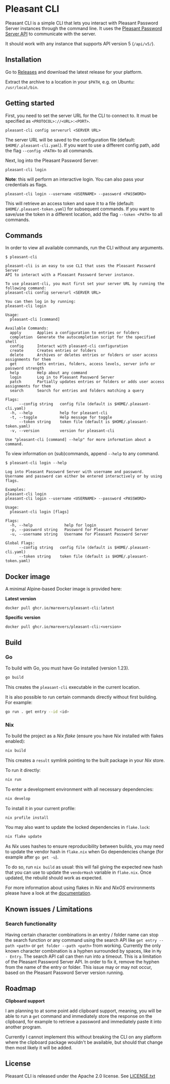 # Pleasant CLI

Pleasant CLI is a simple CLI that lets you interact with Pleasant Password Server instances through the command line. It uses the [Pleasant Password Server API](https://pleasantpasswords.com/info/pleasant-password-server/m-programmatic-access/restful-api) to communicate with the server.

It should work with any instance that supports API version 5 (`/api/v5/`).

## Installation

Go to [Releases](https://github.com/marevers/pleasant-cli/releases) and download the latest release for your platform.

Extract the archive to a location in your `$PATH`, e.g. on Ubuntu: `/usr/local/bin`.

## Getting started

First, you need to set the server URL for the CLI to connect to.
It must be specified as `<PROTOCOL>://<URL>:<PORT>`.

```
pleasant-cli config serverurl <SERVER URL>
```

The server URL will be saved to the configuration file (default: `$HOME/.pleasant-cli.yaml`).
If you want to use a different config path, add the flag `--config <PATH>` to all commands.

Next, log into the Pleasant Password Server:

```
pleasant-cli login
```

**Note**: this will perform an interactive login. You can also pass your credentials as flags.

```
pleasant-cli login --username <USERNAME> --password <PASSWORD>
```

This will retrieve an access token and save it to a file (default: `$HOME/.pleasant-token.yaml`) for subsequent commands.
If you want to save/use the token in a different location, add the flag `--token <PATH>` to all commands.

## Commands

In order to view all available commands, run the CLI without any arguments.

```
$ pleasant-cli

pleasant-cli is an easy to use CLI that uses the Pleasant Password Server
API to interact with a Pleasant Password Server instance.

To use pleasant-cli, you must first set your server URL by running the following command:
pleasant-cli config serverurl <SERVER URL>

You can then log in by running:
pleasant-cli login

Usage:
  pleasant-cli [command]

Available Commands:
  apply       Applies a configuration to entries or folders
  completion  Generate the autocompletion script for the specified shell
  config      Interact with pleasant-cli configuration
  create      Creates entries or folders
  delete      Archives or deletes entries or folders or user access assignments for them
  get         Gets entries, folders, access levels, server info or password strength
  help        Help about any command
  login       Log in to Pleasant Password Server
  patch       Partially updates entries or folders or adds user access assignments for them
  search      Search for entries and folders matching a query

Flags:
      --config string   config file (default is $HOME/.pleasant-cli.yaml)
  -h, --help            help for pleasant-cli
  -t, --toggle          Help message for toggle
      --token string    token file (default is $HOME/.pleasant-token.yaml)
  -v, --version         version for pleasant-cli

Use "pleasant-cli [command] --help" for more information about a command.
```

To view information on (sub)commands, append `--help` to any command.

```
$ pleasant-cli login --help

Log into Pleasant Password Server with username and password.
Username and password can either be entered interactively or by using flags.

Examples:
pleasant-cli login
pleasant-cli login --username <USERNAME> --password <PASSWORD>

Usage:
  pleasant-cli login [flags]

Flags:
  -h, --help              help for login
  -p, --password string   Password for Pleasant Password Server
  -u, --username string   Username for Pleasant Password Server

Global Flags:
      --config string   config file (default is $HOME/.pleasant-cli.yaml)
      --token string    token file (default is $HOME/.pleasant-token.yaml)
```

## Docker image

A minimal Alpine-based Docker image is provided here:

**Latest version**

```
docker pull ghcr.io/marevers/pleasant-cli:latest
```

**Specific version**

```
docker pull ghcr.io/marevers/pleasant-cli:<version>
```

## Build

### Go

To build with Go, you must have Go installed (version 1.23).

```bash
go build
```

This creates the `pleasant-cli` executable in the current location.

It is also possible to run certain commands directly without first building. For example:

```bash
go run . get entry --id <id>
``` 

### Nix

To build the project as a *Nix flake* (ensure you have *Nix* installed with flakes enabled):
```bash
nix build
```
This creates a `result` symlink pointing to the built package in your *Nix* store.

To run it directly:
```bash
nix run
```

To enter a development environment with all necessary dependencies:
```bash
nix develop
```

To install it in your current profile:
```bash
nix profile install
```

You may also want to update the locked dependencies in `flake.lock`:
```bash
nix flake update
```

As *Nix* uses hashes to ensure reproducibility between builds, you may need to update the vendor hash in `flake.nix` when Go dependencies change (for example after `go get -u`).

To do so, run `nix build` as usual: this will fail giving the expected new hash that you can use to update the `vendorHash` variable in `flake.nix`. Once updated, the rebuild should work as expected.

For more information about using flakes in *Nix* and *NixOS* environments please have a look at the [documentation](https://nixos.wiki/wiki/flakes).

## Known issues / Limitations

### Search functionality

Having certain character combinations in an entry / folder name can stop the search function or any command using the search API like `get entry --path <path>` or `get folder --path <path>` from working. Currently the only known character combination is a hyphen surrounded by spaces, like in `My - Entry`. The search API call can then run into a timeout. This is a limitation of the Pleasant Password Server API. In order to fix it, remove the hyphen from the name of the entry or folder. This issue may or may not occur, based on the Pleasant Password Server version running.

## Roadmap

**Clipboard support**

I am planning to at some point add clipboard support, meaning, you will be able to run a `get` command and immediately store the response on the clipboard, for example to retrieve a password and immediately paste it into another program. 

Currently I cannot implement this without breaking the CLI on any platform where the clipboard package wouldn't be available, but should that change then most likely it will be added.

## License

Pleasant CLI is released under the Apache 2.0 license. See [LICENSE.txt](https://github.com/marevers/pleasant-cli/blob/master/LICENSE.txt)
